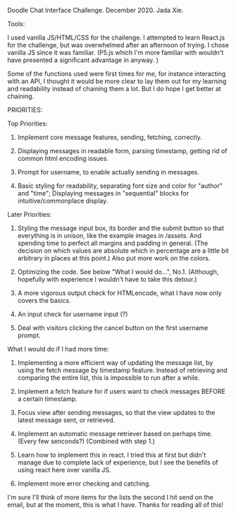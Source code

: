 Doodle Chat Interface Challenge. December 2020. Jada Xie.

Tools:

I used vanilla JS/HTML/CSS for the challenge. I attempted to learn React.js for the challenge, but was overwhelmed after an afternoon of trying. I chose vanilla JS since it was familiar. (P5.js which I'm more familiar with wouldn't have presented a significant advantage in anyway. )

Some of the functions used were first times for me, for instance interacting with an API, I thought it would be more clear to lay them out for my learning and readability instead of chaining them a lot. But I do hope I get better at chaining.


PRIORITIES:

Top Priorities:
1. Implement core message features, sending, fetching, correctly.

2. Displaying messages in readable form, parsing timestamp, getting rid of common html encoding issues.

3. Prompt for username, to enable actually sending in messages.

4. Basic styling for readability, separating font size and color for "author" and "time"; Displaying messages in "sequential" blocks for intuitive/commonplace display.

Later Priorities:

1. Styling the message input box, its border and the submit button so that everything is in unison, like the example images in /assets. And spending time to perfect all margins and padding in general. (The decision on which values are absolute which in percentage are a little bit arbitrary in places at this point.) Also put more work on the colors. 

2. Optimizing the code. See below "What I would do...", No.1. (Although, hopefully with experience I wouldn't have to take this detour.)

3. A more vigorous output check for HTMLencode, what I have now only covers the basics.

4. An input check for username input (?)

5. Deal with visitors clicking the cancel button on the first username prompt.




What I would do if I had more time:

1. Implementing a more efficient way of updating the message list, by using the fetch message by timestamp feature. Instead of retrieving and comparing the entire list, this is impossible to run after a while.

2. Implement a fetch feature for if users want to check messages BEFORE a certain timestamp.

3. Focus view after sending messages, so that the view updates to the latest message sent, or retrieved.

4. Implement an automatic message retriever based on perhaps time. (Every few senconds?) (Combined with step 1.)

5. Learn how to implement this in react. I tried this at first but didn't manage due to complete lack of experience, but I see the benefits of using react here over vanilla JS.

6. Implement more error checking and catching.



I'm sure I'll think of more items for the lists the second I hit send on the email, but at the moment, this is what I have. Thanks for reading all of this!
